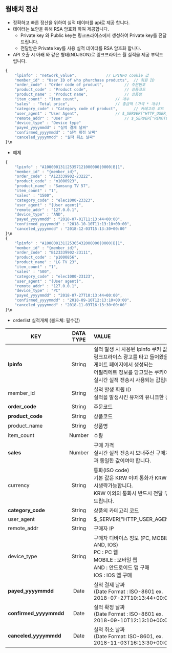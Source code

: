 ## 월배치 정산

* 정확하고 빠른 정산을 위하여 실적 데이터를 api로 제공 합니다.
* 데이터는 보안을 위해 RSA 암호화 하여 제공합니다.
  * Private key 와 Public key는 링크프라이스에서 생성하여 Private key를 전달드립니다.
  * 전달받은 Private key를 사용 실적 데이터를 RSA 암호화 합니다. 
* API 호출 시 아래 와 같은 형태(NDJSON)로 링크프라이스 월 실적을 제공 부탁드립니다. 


```javascript
{
    "lpinfo" : "network_value",				// LPINFO cookie 값
    "member_id" : "User ID of who phurchase products",	// 회원 ID
    "order_code" : "Order code of product",			// 주문번호
    "product_code" : "Product code",				// 상품코드
    "product_name" : "Product name",				// 상품명
    "item_count" : "Item count",				// 개수
    "sales" : "Total price",					// 총금액 (가격 * 개수)
    "category_code" : "Category code of product",		// 카테고리 코드
    "user_agent" : "User Agent",				// $_SERVER["HTTP_USER_AGENT"]
    "remote_addr" : "User IP"				        // $_SERVER["REMOTE_ADDR"]
    "device_type" : "Device type"		       
    "payed_yyyymmdd" : "실적 결제 날짜"		       
    "confirmed_yyyymmdd" : "실적 확정 날짜"		       
    "canceled_yyyymmdd" : "실적 취소 날짜"		       
}\n
```
* 예제 

```javascript
{
    "lpinfo" : "A100000131|25357121000000|0000|B|1",        
    "member_id" : "{member_id}",	       
    "order_code" : "A123339902-23222",        
    "product_code" : "m1000923",        
    "product_name" : "Samsung TV 57",        
    "item_count" : "1",        
    "sales" : "1500",        
    "category_code" : "elec1000-23323",        
    "user_agent" : "{User agent}",	       
    "remote_addr" : "127.0.0.1",
    "device_type" : "AND",	       
    "payed_yyyymmdd" : "2018-07-01T11:13:44+00:00", 		       
    "confirmed_yyyymmdd" : "2018-10-10T11:13:10+00:00", 		       
    "canceled_yyyymmdd" : "2018-12-03T15:13:30+00:00"		       
}\n
{
    "lpinfo" : "A100000131|25365432000000|0000|B|1",        
    "member_id" : "{member_id}",	       
    "order_code" : "B123339902-23111",        
    "product_code" : "p1000856",        
    "product_name" : "LG TV 23",        
    "item_count" : "1",        
    "sales" : "500",        
    "category_code" : "elec1000-23123",        
    "user_agent" : "{User agent}",	       
    "remote_addr" : "127.0.0.1",
    "device_type" : "PC"	       
    "payed_yyyymmdd" : "2018-07-27T10:13:44+00:00", 		       
    "confirmed_yyyymmdd" : "2018-09-10T12:13:10+00:00", 		       
    "canceled_yyyymmdd" : "2018-11-03T16:13:30+00:00"		       
}\n

```

* orderlist 실적개체  (볼드체: 필수값)


|        KEY        | DATA TYPE | VALUE                                                        |
| ----------------- | :-------: | :----------------------------------------------------------- |
|    **lpinfo**     |  String   | 실적 발생 시 사용된 lpinfo 쿠키 값<br />링크프라이스 광고를 타고 들어왔을때  게이트 페이지에서 생성되는 <br />어필리에트 정보를 담고있는 쿠키이며 실시간 실적 전송시 사용되는 값입니다. |
|     member_id     |  String   | 실적 발생 회원 ID<br />실적을 발생시킨 유저의 유니크한 값    |
|  **order_code**   |  String   | 주문코드                                                     |
| **product_code**  |  String   | 상품코드                                                     |
|   product_name    |  String   | 상품명                                                       |
|    item_count     |  Number   | 수량                                                         |
|     **sales**     |  Number   | 구매 가격<br />실시간  실적 전송시 보내주신 구매가격과 동일한 값이여야 합니다. |
|     currency      |  String   | 통화(ISO code)<br />기본 값은 KRW 이며 통화가 KRW 일시생략가능합니다.<br />KRW 이외의 통화시 반드시 전달 부탁드립니다. |
| **category_code** |  String   | 상품의 카테고리 코드                                         |
|    user_agent     |  String   | $_SERVER["HTTP_USER_AGENT"]                                  |
|    remote_addr    |  String   | 구매자 IP                                                    |
|    device_type     |  String   | 구매자 디바이스 정보 (PC, MOBILE, AND, IOS)<br />PC : PC 웹<br />MOBILE : 모바일 웹<br />AND : 안드로이드 앱 구매<br />IOS : IOS 앱 구매 |
|   **payed_yyyymmdd**    |  Date | 실적 결제 날짜 <br />(Date Format : ISO-8601 ex.  2018-07-27T10:13:44+00:00) |
|   **confirmed_yyyymmdd**    | Date | 실적 확정 날짜<br />(Date Format : ISO-8601 ex.  2018-09-10T12:13:10+00:00) |
|   **canceled_yyyymmdd**    | Date | 실적 취소 날짜<br />(Date Format: ISO-8601, ex.  2018-11-03T16:13:30+00:00) |

